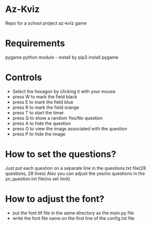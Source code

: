 # Az-Kviz
Repo for a school project az-kviz game

# Requirements
pygame python module - install by pip3 install pygame

# Controls
* Select the hexagon by clicking it with your mouse
* press W to mark the field black
* press E to mark the field blue
* press R to mark the field orange
* press T to start the timer
* press Q to show a random Yes/No question
* press A to hide the question
* press O to view the image associated with the question
* press P to hide the image


# How to set the questions?
Just put each question on a separate line in the questions.txt file(28 questions, 28 lines)
Also you can adjust the yes/no questions in the yn_question.txt file(no set limit)

# How to adjust the font?
* put the font.ttf file in the same directory as the main.py file
* write the font file name on the first line of the config.txt file
